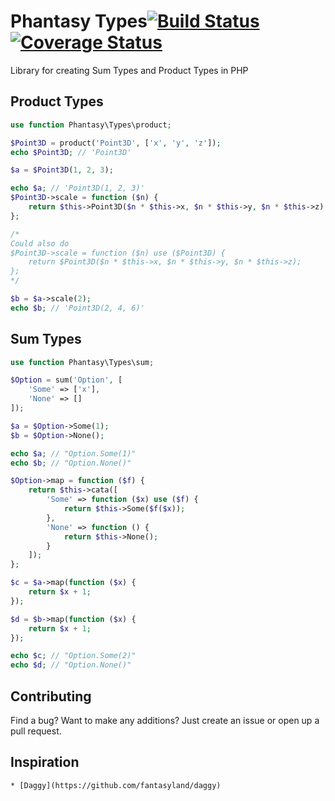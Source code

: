 # Phantasy Types[![Build Status](https://travis-ci.org/mckayb/phantasy-types.svg?branch=master)](https://travis-ci.org/mckayb/phantasy-types) [![Coverage Status](https://coveralls.io/repos/github/mckayb/phantasy-types/badge.svg?branch=master)](https://coveralls.io/github/mckayb/phantasy-types)
Library for creating Sum Types and Product Types in PHP

## Product Types
```php
use function Phantasy\Types\product;

$Point3D = product('Point3D', ['x', 'y', 'z']);
echo $Point3D; // 'Point3D'

$a = $Point3D(1, 2, 3);

echo $a; // 'Point3D(1, 2, 3)'
$Point3D->scale = function ($n) {
    return $this->Point3D($n * $this->x, $n * $this->y, $n * $this->z);
};

/*
Could also do
$Point3D->scale = function ($n) use ($Point3D) {
    return $Point3D($n * $this->x, $n * $this->y, $n * $this->z);
};
*/

$b = $a->scale(2);
echo $b; // 'Point3D(2, 4, 6)'
```

## Sum Types
```php
use function Phantasy\Types\sum;

$Option = sum('Option', [
    'Some' => ['x'],
    'None' => []
]);

$a = $Option->Some(1);
$b = $Option->None();

echo $a; // "Option.Some(1)"
echo $b; // "Option.None()"

$Option->map = function ($f) {
    return $this->cata([
        'Some' => function ($x) use ($f) {
            return $this->Some($f($x));
        },
        'None' => function () {
            return $this->None();
        }
    ]);
};

$c = $a->map(function ($x) {
    return $x + 1;
});

$d = $b->map(function ($x) {
    return $x + 1;
});

echo $c; // "Option.Some(2)"
echo $d; // "Option.None()"
```

## Contributing
Find a bug? Want to make any additions?
Just create an issue or open up a pull request.

## Inspiration
    * [Daggy](https://github.com/fantasyland/daggy)
